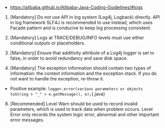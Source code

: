 
- https://alibaba.github.io/Alibaba-Java-Coding-Guidelines/#logs
1. [Mandatory] Do not use API in log system (Log4j, Logback) directly. API in log framework SLF4J is recommended to use instead, which uses Facade pattern and is conducive to keep log processing consistent.

4. [Mandatory] Logs at TRACE/DEBUG/INFO levels must use either conditional outputs or placeholders.

5. [Mandatory] Ensure that additivity attribute of a Log4j logger is set to false, in order to avoid redundancy and save disk space.

6. [Mandatory] The exception information should contain two types of information: the context information and the exception stack. If you do not want to handle the exception, re-throw it.

- Positive example: `logger.error(various parameters or objects toString + "_" + e.getMessage(), e);`{.java}

8. [Recommended] Level Warn should be used to record invalid parameters, which is used to track data when problem occurs. Level Error only records the system logic error, abnormal and other important error messages.



